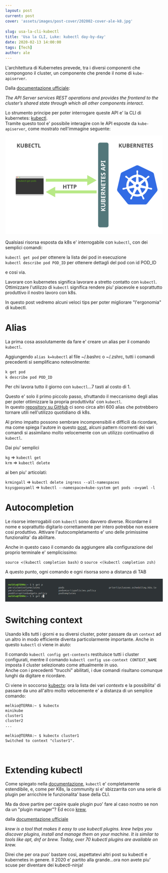 ```yaml
---
layout: post
current: post
cover: 'assets/images/post-cover/202002-cover-ale-k8.jpg'

slug: usa-la-cli-kubectl
title: 'Usa la CLI, Luke: kubectl day-by-day'
date: 2020-02-13 14:00:00
tags: [Tech]
author: ale
---
```


L'architettura di Kubernetes prevede, tra i diversi componenti che compongono il cluster, un componente che prende il nome di 
`kube-apiserver`. 

Dalla [documentazione ufficiale](https://kubernetes.io/docs/reference/command-line-tools-reference/kube-apiserver/):

<cite>
The API Server services REST operations and provides the frontend to the cluster’s shared state through which all other components interact.
</cite>

Lo strumento principe per poter interrogare queste API e' la CLI di kubernetes: [kubectl](https://kubernetes.io/docs/reference/kubectl/overview/).  
Tramite questo tool e' possibile interagire con le API esposte da `kube-apiserver`, come mostrato nell'immagine seguente:

![kubectl-architecture](/assets/images/post-content/kubectl-architecture.svg)

Qualsiasi risorsa esposta da k8s e' interrogabile con `kubectl`, con dei semplici comandi:

`kubectl get pod` per ottenere la lista dei pod in esecuzione  
`kubectl describe pod POD_ID` per ottenere dettagli del pod con id POD_ID

e cosi via.

Lavorare con kubernetes significa lavorare a stretto contatto con `kubectl`. Ottimizzare l'utilizzo di `kubectl` significa rendere
piu' piacevole e soprattutto produttivo il nostro lavoro con k8s.  

In questo post vedremo alcuni veloci tips per poter migliorare "l'ergonomia" di kubectl.
<br/>

# Alias
La prima cosa assolutamente da fare e' creare un alias per il comando `kubectl`.

Aggiungendo `alias k=kubectl` al file ~/.bashrc o ~/.zshrc, tutti i comandi precedenti si semplificano notevolmente:

`k get pod`  
`k describe pod POD_ID`

Per chi lavora tutto il giorno con `kubectl`...7 tasti al costo di 1.

Questo e' solo il primo piccolo passo, sfruttando il meccanismo degli alias per poter ottimizzare la propria produttivita' con 
`kubectl`.  
In questo [repository su GitHub](https://github.com/ahmetb/kubectl-aliases) ci sono circa altri 600 alias che potrebbero 
tornare utili nell'utilizzo quotidiano di k8s.

Al primo impatto possono sembrare incomprensibili e difficili da ricordare, ma come spiega l'autore in questo 
[post](https://ahmet.im/blog/kubectl-aliases/), alcuni pattern ricorrenti dei vari comandi si assimilano molto velocemente con un 
utilizzo continuativo di `kubectl`.

Dai piu' semplici

`kg` => `kubectl get`  
`krm` => `kubectl delete` 

ai ben piu' articolati:

`krmingall` => `kubectl delete ingress --all-namespaces`  
`ksysgpooyamll` => `kubectl --namespace=kube-system get pods -o=yaml -l`
<br/>

# Autocompletion

Le risorse interrogabili con `kubectl` sono davvero diverse. Ricordarne il nome e soprattutto digitarlo correttamente per intero
potrebbe non essere cosi produttivo. Attivare l'autocompletamento e' uno delle primissime funzionalita' da abilitare.

Anche in questo caso il comando da aggiungere alla configurazione del proprio terminale e' semplicissimo: 

`source <(kubectl completion bash)` o `source <(kubectl completion zsh)` 

A questo punto, ogni comando e ogni risorsa sono a distanza di TAB

![kubectl-console](/assets/images/post-content/k8-ale-console.jpg) 
<br/>


# Switching context
Usando k8s tutti i giorni e su diversi cluster, poter passare da un `context` ad un altro in modo efficiente diventa particolarmente importante. Anche in questo `kubectl` ci viene in aiuto:

Il comando `kubectl config get-contexts` restituisce tutti i cluster configurati, mentre il comando `kubectl config use-context CONTEXT_NAME` imposta il cluster selezionato come attualmente in uso.  
Anche con i precedenti "trucchi" abilitati, i due comandi risultano comunque lunghi da digitare e ricordare.  

Ci viene in soccorso [kubectx](https://github.com/ahmetb/kubectx): ora la lista dei vari _contexts_ e la possibilita' di passare da uno all'altro molto velocemente e' a distanza di un semplice comando:

```
melkio@TERRA:~ $ kubectx
minikube
cluster1
cluster2
...

melkio@TERRA:~ $ kubectx cluster1
Switched to context "cluster1".
```
<br/>

# Extending kubectl

Come spiegato nella [documentazione](https://kubernetes.io/docs/tasks/extend-kubectl/kubectl-plugins/), `kubectl` e' completamente
estendibile, e, come per K8s, la community si e' sbizzarrita con una serie di plugin per arricchire le funzionalita' base della CLI.

Ma da dove partire per capire quale plugin puo' fare al caso nostro se non da un "plugin manager"? 
Ed ecco [krew](https://github.com/kubernetes-sigs/krew),


dalla [documentazione ufficiale](https://github.com/kubernetes-sigs/krew/)

<cite>
krew is a tool that makes it easy to use kubectl plugins. krew helps you discover plugins, install and manage them on your machine. 
It is similar to tools like apt, dnf or brew. Today, over 70 kubectl plugins are available on krew.
</cite>

Direi che per ora puo' bastare cosi, aspettatevi altri post su kubectl e kubernetes in genere. Il 2020 e' partito alla grande...ora non avete piu' scuse per diventare dei kubectl-ninja!

